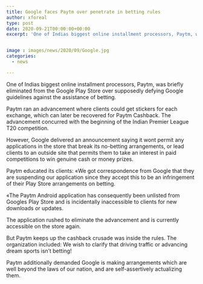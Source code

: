 ```yaml
---
title: Google faces Paytm over penetrate in betting rules
author: xforeal 
type: post
date: 2020-09-21T00:00:00+00:00
excerpt: 'One of Indias biggest online installment processors, Paytm, was briefly taken out from the Google Play Store over supposedly defying Google norms against the assistance of gambling '


image : images/news/2020/09/Google.jpg
categories:
  - news

---
```

One of Indias biggest online installment processors, Paytm, was briefly eliminated from the Google Play Store over supposedly defying Google guidelines against the assistance of betting. 

Paytm ran an advancement where clients could get stickers for each exchange, which can later be recovered for Paytm Cashback. The advancement concurred with the beginning of the Indian Premier League T20 competition. 

However, Google delivered an announcement saying it wont permit any applications in the store that break its no-betting arrangements, or lead clients to an outside site that permits them to take an interest in paid competitions to win genuine cash or money prizes. 

Paytm educated its clients: &#171;We got correspondence from Google that they are suspending our application since they accept this to be an infringement of their Play Store arrangements on betting. 

&#171;The Paytm Android application has consequently been unlisted from Googles Play Store and is incidentally inaccessible to clients for new downloads or updates. 

The application rushed to eliminate the advancement and is currently accessible on the store again. 

But Paytm keeps up the cashback crusade was inside the rules. The organization included: We wish to clarify that driving traffic or advancing dream sports isn&#8217;t betting! 

Paytm additionally demanded Google is making arrangements which are well beyond the laws of our nation, and are self-assertively actualizing them.